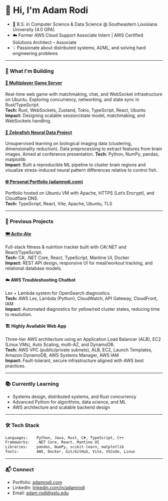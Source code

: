 # 👋 Hi, I'm Adam Rodi

- 🚀 B.S. in Computer Science & Data Science @ Southeastern Louisiana University (4.0 GPA)
- ☁️ Former AWS Cloud Support Associate Intern | AWS Certified Solutions Architect – Associate
- 💡 Passionate about distributed systems, AI/ML, and solving hard engineering problems

---

### 🧠 What I'm Building

#### [🦀 Multiplayer Game Server](https://github.com/arlemoine/CMPS401/tree/main/Project)
Real-time web game with matchmaking, chat, and WebSocket infrastructure on Ubuntu. Exploring concurrency, networking, and state sync in Rust/TypeScript.  
**Tech:** Rust, WebSockets, Zustand, Tokio, TypeScript, React, Ubuntu  
**Impact:** Designing scalable session/state model, matchmaking, and WebSockets handling.  

#### [🧬 Zebrafish Neural Data Project](https://github.com/arlemoine/CMPS451_Project)
Unsupervised learning on biological imaging data (clustering, dimensionality reduction). Data preprocessing to extract features from brain images. Aimed at conference presentation.
**Tech:** Python, NumPy, pandas, matplotlib  
**Impact:** Built a reproducible ML pipeline to cluster brain regions and visualize stress-induced neural pattern differences relative to control fish.

#### [🌐 Personal Portfolio (adamrodi.com)](https://adamrodi.com)
Portfolio hosted on Ubuntu VM with Apache, HTTPS (Let’s Encrypt), and Cloudflare DNS.  
**Tech:** TypeScript, React, Vite, Apache, Ubuntu, TLS  

---

### 🧩 Previous Projects

#### [🍽️ Activ-Ate](https://github.com/adamrodi/activ-ate)
Full-stack fitness & nutrition tracker built with C#/.NET and React/TypeScript.  
**Tech:** C#, .NET Core, React, TypeScript, Mantine UI, Docker   
**Impact:** REST API design, responsive UI for meal/workout tracking, and relational database models.  

#### ☁️ AWS Troubleshooting Chatbot
Lex + Lambda system for OpenSearch diagnostics.  
**Tech:** AWS Lex, Lambda (Python), CloudWatch, API Gateway, CloudFront, IAM   
**Impact:** Automated diagnostics for yellow/red cluster states, reducing time to resolution.  

#### 🏗️ Highly Available Web App
Three-tier AWS architecture using an Application Load Balancer (ALB), EC2 (Linux VMs), Auto Scaling, multi-AZ, and DynamoDB.  
**Tech:** AWS VPC (public/private subnets), ALB, EC2, Launch Templates, Amazon DynamoDB, AWS Systems Manager, AWS IAM   
**Impact:** Fault-tolerant, secure infrastructure aligned with AWS best practices.  

---

### 📚 Currently Learning
- Systems design, distributed systems, and Rust concurrency  
- Advanced Python for algorithms, data science, and ML  
- AWS architecture and scalable backend design  

---

### 🛠️ Tech Stack
```txt
Languages:    Python, Java, Rust, C#, TypeScript, C++
Frameworks:   .NET Core, React, Mantine UI
Libraries:    pandas, NumPy, scikit-learn, matplotlib
Tools:        AWS, Docker, Git/GitHub, Vite, VSCode, Linux
```

---

### 📬 Connect
- Portfolio: [adamrodi.com](https://adamrodi.com)
- LinkedIn: [linkedin.com/in/adamrodi](https://www.linkedin.com/in/adamrodi/)
- Email: [adam.rodi@selu.edu](mailto:adam.rodi@selu.edu)
